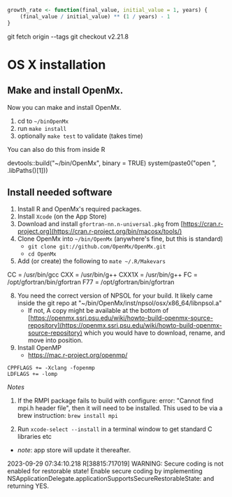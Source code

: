 ```R
growth_rate <- function(final_value, initial_value = 1, years) {
	(final_value / initial_value) ** (1 / years) - 1
}
```

git fetch origin --tags
git checkout v2.21.8   

# OS X installation

## Make and install OpenMx.
Now you can make and install OpenMx.

1. cd to `~/binOpenMx`
2. run `make install`
3. optionally `make test` to validate (takes time)

You can also do this from inside R
> 
devtools::build("~/bin/OpenMx", binary = TRUE)
system(paste0("open ", .libPaths()[1]))

## Install needed software
1. Install R and OpenMx's required packages.
2. Install `Xcode` (on the App Store)
4. Download and install `gfortran-nn.n-universal.pkg` from [https://cran.r-project.org](https://cran.r-project.org/bin/macosx/tools/)
5. Clone OpenMx into `~/bin/OpenMx` (anywhere's fine, but this is standard)
	* `git clone git://github.com/OpenMx/OpenMx.git`
	* `cd OpenMx`
6. Add (or create) the following to `mate ~/.R/Makevars`
>
CC    = /usr/bin/gcc
CXX   = /usr/bin/g++
CXX1X = /usr/bin/g++
FC    = /opt/gfortran/bin/gfortran
F77   = /opt/gfortran/bin/gfortran

8. You need the correct version of NPSOL for your build. It likely came inside the git repo at "~/bin/OpenMx/inst/npsol/osx/x86_64/libnpsol.a"
	* If not, A copy might be available at the bottom of [https://openmx.ssri.psu.edu/wiki/howto-build-openmx-source-repository](https://openmx.ssri.psu.edu/wiki/howto-build-openmx-source-repository) which you would have to download, rename, and move into position.
9. Install OpenMP
	* https://mac.r-project.org/openmp/

```
CPPFLAGS += -Xclang -fopenmp
LDFLAGS += -lomp
```



*Notes*
1. If the RMPI package fails to build with configure: error: "Cannot find mpi.h header file", then it will need to be installed. This used to be via a brew instruction: `brew install mpi`

2. Run `xcode-select --install` in a terminal window to get standard C libraries etc
  * *note*: app store will update it thereafter.

2023-09-29 07:34:10.218 R[38815:717019] WARNING: Secure coding is not enabled for restorable state! Enable secure coding by implementing NSApplicationDelegate.applicationSupportsSecureRestorableState: and returning YES.
